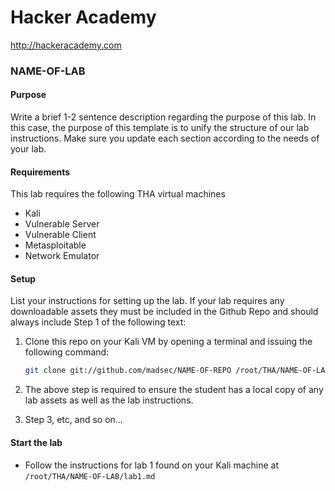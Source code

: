 Hacker Academy
==============
http://hackeracademy.com

### NAME-OF-LAB

#### Purpose
Write a brief 1-2 sentence description regarding the purpose of this lab. In this case, the purpose of this template is to unify the structure of our lab instructions. 
Make sure you update each section according to the needs of your lab.

#### Requirements
This lab requires the following THA virtual machines
* Kali
* Vulnerable Server
* Vulnerable Client
* Metasploitable
* Network Emulator

#### Setup
List your instructions for setting up the lab. If your lab requires any downloadable assets they must be included in the Github Repo and should always include Step 1 of the following text:

1. Clone this repo on your Kali VM by opening a terminal and issuing the following command:

    ```bash
    git clone git://github.com/madsec/NAME-OF-REPO /root/THA/NAME-OF-LAB
    ```

2. The above step is required to ensure the student has a local copy of any lab assets as well as the lab instructions.

3. Step 3, etc, and so on...

#### Start the lab
* Follow the instructions for lab 1 found on your Kali machine at 
    ```/root/THA/NAME-OF-LAB/lab1.md```
